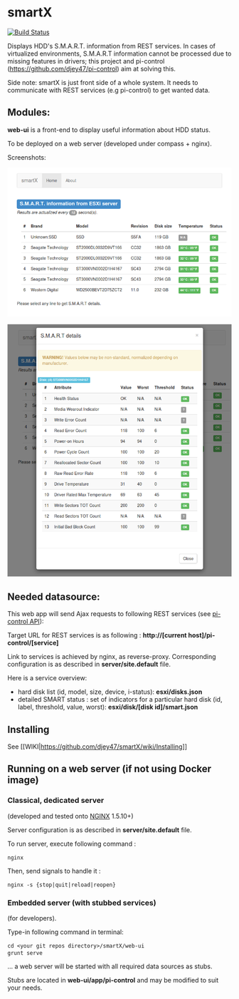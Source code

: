 smartX
======

[![Build Status](https://travis-ci.org/djey47/smartX.svg?branch=master)](https://travis-ci.org/djey47/smartX)

Displays HDD's S.M.A.R.T. information from REST services.
In cases of virtualized environments, S.M.A.R.T information cannot be processed due to missing features in drivers; this project and pi-control (https://github.com/djey47/pi-control) aim at solving this.

Side note: smartX is just front side of a whole system. It needs to communicate with REST services (e.g pi-control) to get wanted data.

Modules:
--------
**web-ui** is a front-end to display useful information about HDD status.

To be deployed on a web server (developed under compass + nginx).

Screenshots: 

![Disk list](https://github.com/djey47/smartX/blob/master/web-ui/screens/disk_list.png)

![Smart Info](https://github.com/djey47/smartX/blob/master/web-ui/screens/smart_info.png)


Needed datasource:
------------------
This web app will send Ajax requests to following REST services (see [pi-control API](https://github.com/djey47/pi-control/wiki/API-reference)):

Target URL for REST services is as following : 
**http://[current host]/pi-control/[service]**

Link to services is achieved by nginx, as reverse-proxy. Corresponding configuration is as described in **server/site.default** file.   

Here is a service overview:

- hard disk list (id, model, size, device, i-status): **esxi/disks.json**
- detailed SMART status : set of indicators for a particular hard disk (id, label, threshold, value, worst): **esxi/disk/[disk id]/smart.json**


Installing
----------

See [[WIKI|https://github.com/djey47/smartX/wiki/Installing]]


Running on a web server (if not using Docker image)
---------------------------------------------------

### Classical, dedicated server ###

(developed and tested onto [NGINX](http://nginx.org/) 1.5.10+)

Server configuration is as described in **server/site.default** file.

To run server, execute following command :

    nginx

Then, send signals to handle it :

    nginx -s {stop|quit|reload|reopen}

### Embedded server (with stubbed services) ###

(for developers).

Type-in following command in terminal:

	cd <your git repos directory>/smartX/web-ui	
	grunt serve
	
... a web server will be started with all required data sources as stubs.
 
Stubs are located in **web-ui/app/pi-control**  and may be modified to suit your needs.

